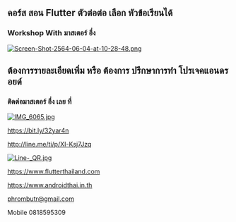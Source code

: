 ##  คอร์ส สอน Flutter ตัวต่อต่อ เลือก หัวข้อเรียนได้
### Workshop With มาสเตอร์ อึ่ง

[![Screen-Shot-2564-06-04-at-10-28-48.png](https://i.postimg.cc/8zm4pSVM/Screen-Shot-2564-06-04-at-10-28-48.png)](https://postimg.cc/PCNYy0J5)

## ต้องการรายละเอียดเพิ่ม หรือ ต้องการ ปรึกษาการทำ โปรเจคแอนดรอยด์
### ติดต่อมาสเตอร์ อึ่ง เลย ที่

[![IMG_6065.jpg](https://s26.postimg.cc/kajrs6fbt/IMG_6065.jpg)](https://postimg.cc/image/7j5llo5jp/)

https://bit.ly/32yar4n

http://line.me/ti/p/XI-Ksj7Jzq

[![Line-_QR.jpg](https://s26.postimg.cc/dwuoozv15/Line-_QR.jpg)](https://postimg.cc/image/mrvizijth/)

https://www.flutterthailand.com

https://www.androidthai.in.th

phrombutr@gmail.com

Mobile 0818595309
